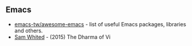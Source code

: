 ## Emacs

-   [emacs-tw/awesome-emacs](https://github.com/emacs-tw/awesome-emacs) - list of useful Emacs packages, libraries and others.
-   [Sam Whited](https://blog.samwhited.com/2015/04/the-dharma-of-vi/) - (2015) The Dharma of Vi